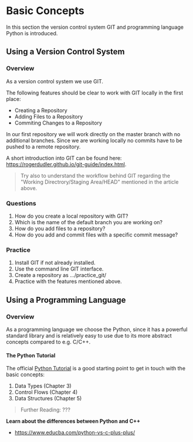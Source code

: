 # Basic Concepts

In this section the version control system GIT and programming language Python is introduced.

## Using a Version Control System

### Overview

As a version control system we use GIT.

The following features should be clear to work with GIT locally in the first place:

* Creating a Repository
* Adding Files to a Repository
* Commiting Changes to a Repository

In our first repository we will work directly on the master branch with no 
additional branches. Since we are working locally no commits have to be pushed to a remote repository.

A short introduction into GIT can be found here: https://rogerdudler.github.io/git-guide/index.html.

> Try also to understand the workflow behind GIT regarding the "Working Directrory/Staging Area/HEAD" mentioned in the article above.

### Questions

1. How do you create a local repository with GIT?
2. Which is the name of the default branch you are working on?
3. How do you add files to a repository?
4. How do you add and commit files with a specific commit message?


### Practice

1. Install GIT if not already installed.
2. Use the command line GIT interface.
3. Create a repository as .../practice_git/
4. Practice with the features mentioned above.


## Using a Programming Language

### Overview

As a programming language we choose the Python, since it has a powerful standard library and is relatively easy to use due to its more abstract concepts compared to e.g. C/C++.

#### The Python Tutorial

The official [Python Tutorial](https://docs.python.org/2/tutorial/index.html) is a good starting point to get in touch with the basic concepts:

1. Data Types (Chapter 3)
2. Control Flows (Chapter 4)
3. Data Structures (Chapter 5)

> Further Reading: ???


__Learn about the differences between Python and C++__
* https://www.educba.com/python-vs-c-plus-plus/
